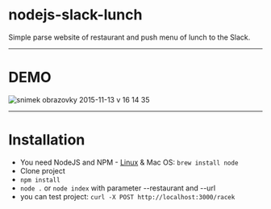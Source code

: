 # nodejs-slack-lunch

Simple parse website of restaurant and push menu of lunch to the Slack.

----
# DEMO

![snimek obrazovky 2015-11-13 v 16 14 35](https://cloud.githubusercontent.com/assets/10690361/11149340/45bd920e-8a22-11e5-8970-083859724a7a.png)

----

# Installation

* You need NodeJS and NPM - [Linux](http://wiki.jakubkrizka.cz/doku.php?id=unixlinux:linux:nodejs) & Mac OS: `brew install node`
* Clone project
* `npm install`
* `node .` or `node index` with parameter --restaurant and --url
* you can test project: `curl -X POST http://localhost:3000/racek`
